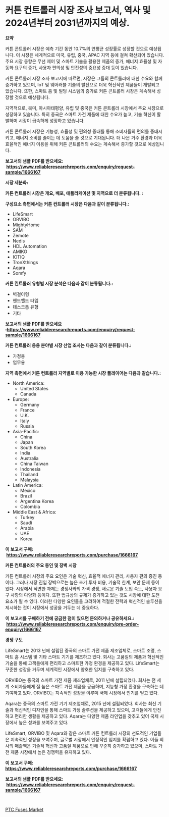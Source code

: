 <p><h1>커튼 컨트롤러 시장 조사 보고서, 역사 및 2024년부터 2031년까지의 예상.</h1></p><p><strong>요약</strong></p>
<p><p>커튼 콘트롤러 시장은 예측 기간 동안 10.7%의 연평균 성장률로 성장할 것으로 예상됩니다. 이 시장은 세계적으로 미국, 유럽, 중국, APAC 지역 등에 걸쳐 확산되어 있습니다. 주요 시장 동향은 무선 제어 및 스마트 기술을 활용한 제품의 증가, 에너지 효율성 및 자동화 요구의 증가, 사용자 편의성 및 안전성의 중요성 증대 등이 있습니다.</p><p>커튼 콘트롤러 시장 조사 보고서에 따르면, 시장은 그들의 콘트롤러에 대한 수요와 함께 증가하고 있으며, IoT 및 웨어러블 기술의 발전으로 더욱 혁신적인 제품들이 개발되고 있습니다. 또한, 스마트 홈 및 빌딩 시스템의 증가로 커튼 콘트롤러 시장은 계속해서 성장할 것으로 예상됩니다.</p><p>지역적으로, 북미, 아시아태평양, 유럽 및 중국은 커튼 콘트롤러 시장에서 주요 시장으로 성장하고 있습니다. 특히 중국은 스마트 가전 제품에 대한 수요가 높고, 기술 혁신이 활발하며 시장이 급속하게 성장하고 있습니다.</p><p>커튼 콘트롤러 시장은 기능성, 효율성 및 편의성 증대를 통해 소비자들의 편의를 증대시키고, 에너지 소비를 줄이는 데 도움을 줄 것으로 기대됩니다. 더 나은 거주 환경과 더욱 효율적인 에너지 이용을 위해 커튼 콘트롤러의 수요는 계속해서 증가할 것으로 예상됩니다.</p></p>
<p><strong>보고서의 샘플 PDF를 받으세요: &nbsp;<a href="https://www.reliableresearchreports.com/enquiry/request-sample/1666167">https://www.reliableresearchreports.com/enquiry/request-sample/1666167</a></strong></p>
<p><strong>시장 세분화:</strong></p>
<p><strong> 커튼 컨트롤러 시장은 개요, 배포, 애플리케이션 및 지역으로 더 분류됩니다. :</strong></p>
<p><strong>구성요소 측면에서는 커튼 컨트롤러 시장은 다음과 같이 분류됩니다.:</strong></p>
<p><ul><li>LifeSmart</li><li>ORVIBO</li><li>MightyHome</li><li>SAM</li><li>Zemote</li><li>Nedis</li><li>HDL Automation</li><li>AMIKO</li><li>IOTIQ</li><li>TronXthings</li><li>Aqara</li><li>Somfy</li></ul></p>
<p><strong> 커튼 컨트롤러 유형별 시장 분석은 다음과 같이 분류됩니다.:</strong></p>
<p><ul><li>벽걸이형</li><li>핸드헬드 타입</li><li>데스크톱 유형</li><li>기타</li></ul></p>
<p><strong>보고서의 샘플 PDF를 받으세요 :<a href="https://www.reliableresearchreports.com/enquiry/request-sample/1666167">https://www.reliableresearchreports.com/enquiry/request-sample/1666167</a></strong></p>
<p><strong> 커튼 컨트롤러 응용 분야별 시장 산업 조사는 다음과 같이 분류됩니다.:</strong></p>
<p><ul><li>가정용</li><li>업무용</li></ul></p>
<p><strong>지역 측면에서 커튼 컨트롤러 지역별로 이용 가능한 시장 플레이어는 다음과 같습니다.:</strong></p>
<p><ul>
    <li>
        North America:
        <ul>
            <li>United States</li>
            <li>Canada</li>
        </ul>
    </li>
    <li>
        Europe:
        <ul>
            <li>Germany</li>
            <li>France</li>
            <li>U.K.</li>
            <li>Italy</li>
            <li>Russia</li>
        </ul>
    </li>
    <li>
        Asia-Pacific:
        <ul>
            <li>China</li>
            <li>Japan</li>
            <li>South Korea</li>
            <li>India</li>
            <li>Australia</li>
            <li>China Taiwan</li>
            <li>Indonesia</li>
            <li>Thailand</li>
            <li>Malaysia</li>
        </ul>
    </li>
    <li>
        Latin America:
        <ul>
            <li>Mexico</li>
            <li>Brazil</li>
            <li>Argentina Korea</li>
            <li>Colombia</li>
        </ul>
    </li>
    <li>
        Middle East & Africa:
        <ul>
            <li>Turkey</li>
            <li>Saudi</li>
            <li>Arabia</li>
            <li>UAE</li>
            <li>Korea</li>
        </ul>
    </li>
    </ul></p>
<p><strong>이 보고서 구매: &nbsp;<a href="https://www.reliableresearchreports.com/purchase/1666167">https://www.reliableresearchreports.com/purchase/1666167</a></strong></p>
<p><strong>커튼 컨트롤러의 주요 동인 및 장벽 시장</strong></p>
<p><p>커튼 컨트롤러 시장의 주요 요인은 기술 혁신, 효율적 에너지 관리, 사용자 편의 증진 등이다. 그러나 시장 진입 장벽으로는 높은 초기 투자 비용, 기술적 한계, 보안 문제 등이 있다. 시장에서 직면한 과제는 경쟁사와의 가격 경쟁, 새로운 기술 도입 속도, 사용자 요구 사항의 다양화 등이다. 또한 법규상의 규제가 증가하고 있는 것도 시장에 대한 도전 요소가 될 수 있다. 이러한 다양한 요인들을 고려하여 적절한 전략과 혁신적인 솔루션을 제시하는 것이 시장에서 성공을 거두는 데 중요하다.</p></p>
<p><strong>이 보고서를 구매하기 전에 궁금한 점이 있으면 문의하거나 공유하세요.: &nbsp;<a href="https://www.reliableresearchreports.com/enquiry/pre-order-enquiry/1666167">https://www.reliableresearchreports.com/enquiry/pre-order-enquiry/1666167</a></strong></p>
<p><strong>경쟁 구도</strong></p>
<p><p>LifeSmart는 2013 년에 설립된 중국의 스마트 가전 제품 제조업체로, 스마트 조명, 스마트 홈 시스템 및 기타 스마트 기기를 제조하고 있다. 회사는 고품질의 제품과 혁신적인 기술을 통해 고객들에게 편리하고 스마트한 가정 환경을 제공하고 있다. LifeSmart는 꾸준한 성장을 거두며 세계적인 시장에서 양호한 입지를 구축하고 있다.</p><p>ORVIBO는 중국의 스마트 가전 제품 제조업체로, 2011 년에 설립되었다. 회사는 전 세계 소비자들에게 질 높은 스마트 가전 제품을 공급하며, 지능형 가정 환경을 구축하는 데 기여하고 있다. ORVIBO는 지속적인 성장을 이루며 국제 시장에서 인기를 얻고 있다.</p><p>Aqara는 중국의 스마트 가전 기기 제조업체로, 2015 년에 설립되었다. 회사는 최신 기술과 혁신적인 디자인을 통해 스마트 가정 솔루션을 제공하고 있으며, 고객들에게 안전하고 편리한 생활을 제공하고 있다. Aqara는 다양한 제품 라인업을 갖추고 있어 국제 시장에서 높은 성과를 보여주고 있다.</p><p>LifeSmart, ORVIBO 및 Aqara와 같은 스마트 커튼 컨트롤러 시장의 선도적인 기업들은 지속적인 성장을 보여주며, 글로벌 시장에서 안정적인 입지를 확립하고 있다. 이들 회사의 매출액은 기술적 혁신과 고품질 제품으로 인해 꾸준히 증가하고 있으며, 스마트 가전 제품 시장에서 높은 경쟁력을 유지하고 있다.</p></p>
<p><strong>이 보고서 구매: &nbsp; <a href="https://www.reliableresearchreports.com/purchase/1666167">https://www.reliableresearchreports.com/purchase/1666167</a></strong></p>
<p><strong>보고서의 샘플 PDF를 받으세요: &nbsp;<a href="https://www.reliableresearchreports.com/enquiry/request-sample/1666167">https://www.reliableresearchreports.com/enquiry/request-sample/1666167</a></strong><strong></strong></p>
<p>&nbsp;</p>
<p><p><a href="https://github.com/PeterParrish5/Market-Research-Report-List-4/blob/main/ptc-fuses-market.md">PTC Fuses Market</a></p></p>